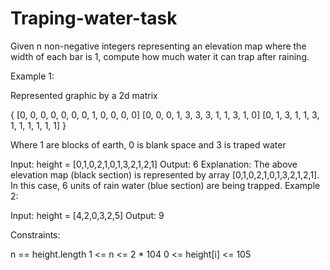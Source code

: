 # Traping-water-task

Given n non-negative integers representing an elevation map where the width of each bar is 1, compute how much water it can trap after raining.


Example 1:

Represented graphic by a 2d matrix

{
  [0, 0, 0, 0, 0, 0, 0, 1, 0, 0, 0, 0]
  [0, 0, 0, 1, 3, 3, 3, 1, 1, 3, 1, 0]
  [0, 1, 3, 1, 1, 3, 1, 1, 1, 1, 1, 1]
}

Where 1 are blocks of earth, 0 is blank space and 3 is traped water


Input: height = [0,1,0,2,1,0,1,3,2,1,2,1]
Output: 6
Explanation: The above elevation map (black section) is represented by array [0,1,0,2,1,0,1,3,2,1,2,1]. In this case, 6 units of rain water (blue section) are being trapped.
Example 2:

Input: height = [4,2,0,3,2,5]
Output: 9
 

Constraints:

n == height.length
1 <= n <= 2 * 104
0 <= height[i] <= 105
